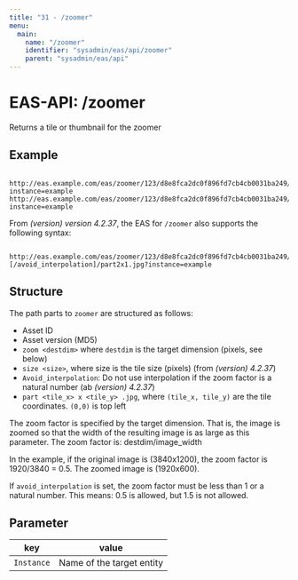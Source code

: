 ```yaml
---
title: "31 - /zoomer"
menu:
  main:
    name: "/zoomer"
    identifier: "sysadmin/eas/api/zoomer"
    parent: "sysadmin/eas/api"
---
```

#  EAS-API: /zoomer

Returns a tile or thumbnail for the zoomer

##  Example

~~~
 http://eas.example.com/eas/zoomer/123/d8e8fca2dc0f896fd7cb4cb0031ba249/zoom1920/part2x1.jpg?instance=example
http://eas.example.com/eas/zoomer/123/d8e8fca2dc0f896fd7cb4cb0031ba249/thumbnail.jpg?instance=example
~~~


From *(version) version 4.2.37*, the EAS for `/zoomer` also supports the following syntax:

~~~
 http://eas.example.com/eas/zoomer/123/d8e8fca2dc0f896fd7cb4cb0031ba249/zoom1920[/size256][/avoid_interpolation]/part2x1.jpg?instance=example
~~~

##  Structure

The path parts to `zoomer` are structured as follows:

* Asset ID
* Asset version (MD5)
* `zoom <destdim>` where `destdim` is the target dimension (pixels, see below)
* `size <size>`, where size is the tile size (pixels) (from *(version) 4.2.37*)
* `Avoid_interpolation`: Do not use interpolation if the zoom factor is a natural number (ab *(version) 4.2.37*)
* `part <tile_x> x <tile_y> .jpg`, where `(tile_x, tile_y)` are the tile coordinates. `(0,0)` is top left

The zoom factor is specified by the target dimension. That is, the image is zoomed so that the width of the resulting image is as large as this parameter.
The zoom factor is: destdim/image_width

In the example, if the original image is (3840x1200), the zoom factor is 1920/3840 = 0.5. The zoomed image is (1920x600).

If `avoid_interpolation` is set, the zoom factor must be less than 1 or a natural number. This means: 0.5 is allowed, but 1.5 is not allowed.

##  Parameter


|key|value|
|---|---|
|`Instance`| Name of the target entity|

 

